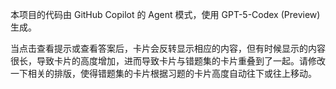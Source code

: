 本项目的代码由 GitHub Copilot 的 Agent 模式，使用 GPT-5-Codex (Preview) 生成。

当点击查看提示或查看答案后，卡片会反转显示相应的内容，但有时候显示的内容很长，导致卡片的高度增加，进而导致卡片与错题集的卡片重叠到了一起。请修改一下相关的排版，使得错题集的卡片根据习题的卡片高度自动往下或往上移动。

